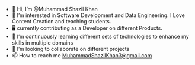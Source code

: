 - 👋 Hi, I’m @Muhammad Shazil Khan
- 👀 I’m interested in Software Development and Data Engineering. I Love Content Creation and teaching students.
- 🖥️ currently contributing as a Developer on different Products.
- 🌱 I’m continuously learning different sets of technologies to enhance my skills in multiple domains
- 💞️ I’m looking to collaborate on different projects
- 📫 How to reach me MuhammadShazilKhan3@gmail.com


<!---
MShazilKhan7/MShazilKhan7 is a ✨ special ✨ repository because its `README.md` (this file) appears on your GitHub profile.
You can click the Preview link to take a look at your changes.
--->
